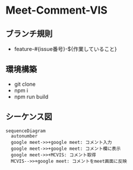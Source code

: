 # Meet-Comment-VIS

## ブランチ規則
- feature-#{issue番号}-${作業していること}

## 環境構築
- git clone
- npm i
- npm run build

## シーケンス図
```mermaid
sequenceDiagram
  autonumber
  google meet->>+google meet: コメント入力
  google meet->>+google meet: コメント欄に表示
  google meet->>+MCVIS: コメント取得
  MCVIS-->>+google meet: コメントをmeet画面に反映
```
